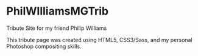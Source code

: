 # PhilWIlliamsMGTrib
Tribute Site for my friend Philip Williams


This tribute page was created using HTML5, CSS3/Sass, and my personal Photoshop compositing skills.
